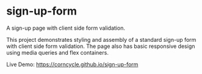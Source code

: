 # sign-up-form

A sign-up page with client side form validation.

This project demonstrates styling and assembly of a standard sign-up form with client side form validation. The page also has basic responsive design using media queries and flex containers.

Live Demo: https://corncycle.github.io/sign-up-form
